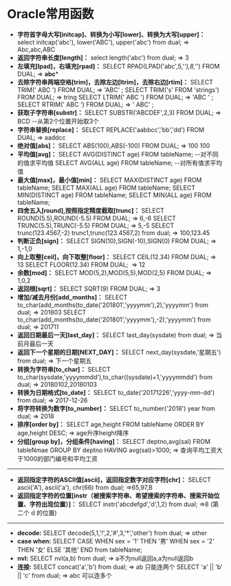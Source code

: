 # Oracle常用函数

- **字符首字母大写[initcap]、转换为小写[lower]、转换为大写[upper]：**
	select initcap('abc'), lower('ABC'), upper('abc') from dual; => Abc,abc,ABC
- **返回字符串长度[length]：**
	select length('abc') from dual; => 3
- **左填充[lpad]，右填充[rpad]：**
	SELECT RPAD(LPAD('abc',5,'*'),8,'*') FROM DUAL; => **abc***
- **去除字符串两端空格[trim]，去除左边[ltrim]，去除右边[rtim]：**
	SELECT TRIM(' ABC ') FROM DUAL; => 'ABC' ; 
	SELECT TRIM('s' FROM 'strings') FROM DUAL; => tring
	SELECT LTRIM(' ABC ') FROM DUAL; => 'ABC ' ; 
	SELECT RTRIM(' ABC ') FROM DUAL; => ' ABC' ; 
- **获取子字符串[substr]：**
	SELECT SUBSTR('ABCDEF',2,3) FROM DUAL; => BCD  --从第2个位置开始取3个
- **字符串替换[replace]：**
	SELECT REPLACE('aabbcc','bb','dd') FROM DUAL;  => aaddcc
- **绝对值[abs]：**
	SELECT ABS(100),ABS(-100) FROM DUAL; => 100 100
- **平均值[avg]：**
	SELECT AVG(DISTINCT age) FROM tableName;  --对不同的值求平均值
	SELECT AVG(ALL age) FROM tableName;  --对所有值求平均值
- **最大值[max]，最小值[min]：**
	SELECT MAX(DISTINCT age) FROM tableName; 
	SELECT MAX(ALL age) FROM tableName; 
	SELECT MIN(DISTINCT age) FROM tableName; 
	SELECT MIN(ALL age) FROM tableName;
- **四舍五入[round],按照指定精度截取[trunc]：**
	SELECT ROUND(5.5),ROUND(-5.5) FROM DUAL; => 6,-6
	SELECT TRUNC(5.5),TRUNC(-5.5) FROM DUAL; => 5,-5
	SELECT trunc(123.4567,-2) trunc1,trunc(123.4567,2) from dual; => 100,123.45
- **判断正负[sign]：**
	SELECT SIGN(10),SIGN(-10),SIGN(0) FROM DUAL;  => 1,-1,0
- **向上取整[ceil]，向下取整[floor]：**
	SELECT CEIL(12.34) FROM DUAL;  => 13
	SELECT FLOOR(12.34) FROM DUAL;  => 12
- **余数[mod]：**
	SELECT MOD(5,2),MOD(5,5),MOD(2,5) FROM DUAL;  => 1,0,2
- **返回根[sqrt]：**
	SELECT SQRT(9) FROM DUAL; => 3
- **增加/减去月份[add_months]：**
	SELECT to_char(add_months(to_date('201801','yyyymm'),2),'yyyymm') from dual; => 201803
	SELECT to_char(add_months(to_date('201801','yyyymm'),-2),'yyyymm') from dual; => 201711
- **返回日期最后一天[last_day]：**
	SELECT last_day(sysdate) from dual;  => 当前月最后一天
- **返回下一个星期的日期[NEXT_DAY]：**
	SELECT next_day(sysdate,'星期五') from dual; => 下一个星期五
- **转换为字符串[to_char]：**
	SELECT to_char(sysdate,'yyyymmdd'),to_char((sysdate)+1,'yyyymmdd') from dual;  => 20180102,20180103
- **转换为日期格式[to_date]：**
	SELECT to_date('20171226','yyyy-mm-dd') from dual; => 2017-12-26
- **将字符转换为数字[to_number]：**
	SELECT to_number('2018') year from dual; => 2018
- **排序[order by]：**
	SELECT age,height FROM tableName ORDER BY age,height DESC; => age升序height降序
- **分组[group by]，分组条件[having]：**
	SELECT deptno,avg(sal) FROM tableNmae GROUP BY deptno HAVING avg(sal)>1000;  => 查询平均工资大于1000的部门编号和平均工资
----------------------------------------
- **返回指定字符的ASCII值[ascii]，返回指定数字对应字符[chr]：**
	SELECT ascii('A'), ascii('a'), chr(66) from dual; =>65,97,B
- **返回指定字符的位置[instr（被搜索字符串、希望搜索的字符串、搜索开始位置、字符出现位置）]：**
	SELECT instr('abcdefgd','d',1,2) from dual; =>8 (第二个 d 的位置)
----------------------------------------
- **decode:**
	SELECT decode(5,1,'!',2,'#',3,'*','other') from dual; => other
- **case when:**
	SELECT CASE WHEN sex = '1' THEN '男' WHEN sex = '2' THEN '女' ELSE '其他' END from tableName;
- **nvl:**
	SELECT nvl(a,b) from dual; => a不为null返回a,a为null返回b
- **连接:**
	SELECT concat('a','b') from dual; => ab  只能连两个
	SELECT 'a' || 'b' || 'c' from dual; => abc  可以连多个









